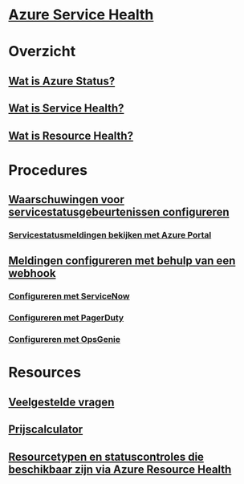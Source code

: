 # [Azure Service Health](index.md)

# Overzicht
## [Wat is Azure Status?](azure-status-overview.md)
## [Wat is Service Health?](service-health-overview.md)
## [Wat is Resource Health?](resource-health-overview.md)
# Procedures
## [Waarschuwingen voor servicestatusgebeurtenissen configureren](../monitoring-and-diagnostics/monitoring-activity-log-alerts-on-service-notifications.md?toc=%2fazure%2fservice-health%2ftoc.json)
### [Servicestatusmeldingen bekijken met Azure Portal](../monitoring-and-diagnostics/monitoring-service-notifications.md?toc=%2fazure%2fservice-health%2ftoc.json)
## [Meldingen configureren met behulp van een webhook](service-health-alert-webhook-guide.md)
### [Configureren met ServiceNow](service-health-alert-webhook-servicenow.md)
### [Configureren met PagerDuty](service-health-alert-webhook-pagerduty.md)
### [Configureren met OpsGenie](service-health-alert-webhook-opsgenie.md)
# Resources
## [Veelgestelde vragen](resource-health-faq.md)
## [Prijscalculator](https://azure.microsoft.com/pricing/calculator/)
## [Resourcetypen en statuscontroles die beschikbaar zijn via Azure Resource Health](resource-health-checks-resource-types.md)